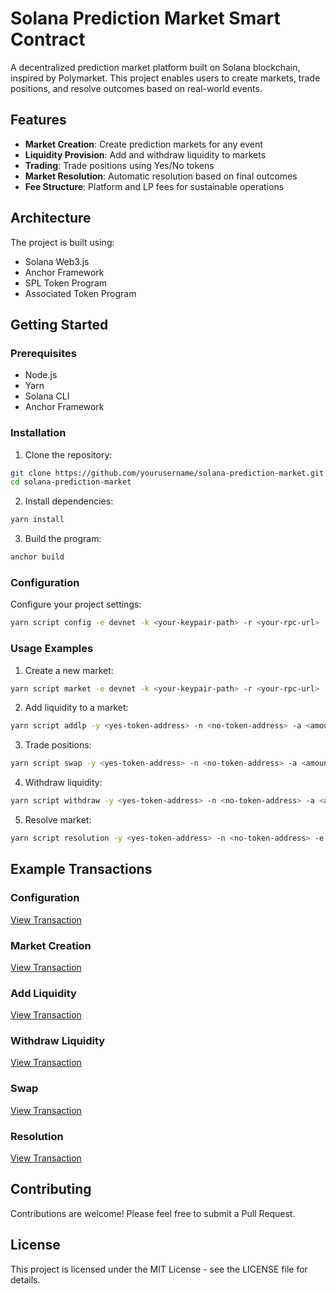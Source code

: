# Solana Prediction Market Smart Contract

A decentralized prediction market platform built on Solana blockchain, inspired by Polymarket. This project enables users to create markets, trade positions, and resolve outcomes based on real-world events.

## Features

- **Market Creation**: Create prediction markets for any event
- **Liquidity Provision**: Add and withdraw liquidity to markets
- **Trading**: Trade positions using Yes/No tokens
- **Market Resolution**: Automatic resolution based on final outcomes
- **Fee Structure**: Platform and LP fees for sustainable operations

## Architecture

The project is built using:
- Solana Web3.js
- Anchor Framework
- SPL Token Program
- Associated Token Program

## Getting Started

### Prerequisites

- Node.js
- Yarn
- Solana CLI
- Anchor Framework

### Installation

1. Clone the repository:
```bash
git clone https://github.com/yourusername/solana-prediction-market.git
cd solana-prediction-market
```

2. Install dependencies:
```bash
yarn install
```

3. Build the program:
```bash
anchor build
```

### Configuration

Configure your project settings:
```bash
yarn script config -e devnet -k <your-keypair-path> -r <your-rpc-url>
```

### Usage Examples

1. Create a new market:
```bash
yarn script market -e devnet -k <your-keypair-path> -r <your-rpc-url>
```

2. Add liquidity to a market:
```bash
yarn script addlp -y <yes-token-address> -n <no-token-address> -a <amount> -e devnet -k <your-keypair-path> -r <your-rpc-url>
```

3. Trade positions:
```bash
yarn script swap -y <yes-token-address> -n <no-token-address> -a <amount> -s <style> -t <token-type> -e devnet -k <your-keypair-path> -r <your-rpc-url>
```

4. Withdraw liquidity:
```bash
yarn script withdraw -y <yes-token-address> -n <no-token-address> -a <amount> -e devnet -k <your-keypair-path> -r <your-rpc-url>
```

5. Resolve market:
```bash
yarn script resolution -y <yes-token-address> -n <no-token-address> -e devnet -k <your-keypair-path> -r <your-rpc-url>
```

## Example Transactions

### Configuration
[View Transaction](https://solscan.io/tx/3PsfbvzAPyhwNPQm2aCTf3XUaJwwrZTCoVVw41uJMzs3DXvx948JUrtW2KQRH1UkoTNFxMSbpN32KF5aFQuZ7mCc?cluster=custom&customUrl=https://api.devnet.solana.com)

### Market Creation
[View Transaction](https://solscan.io/tx/4xnzHarhppyWKJccQh27TUCTyeR2da8JGSXWsKAYw5YvVywKKWJzSz9JxRzNwhuj7fjmrCAhtM2drWc29a8J3i2C?cluster=custom&customUrl=https://api.devnet.solana.com)

### Add Liquidity
[View Transaction](https://solscan.io/tx/3kfdmxfq1U6JKwo7p5aAHQ2QeaF6pxp41ycN2wDTBToujEWQMewSfNpwCSBTLuxFsy1MAUojqfkWkAqAMo63b94k?cluster=custom&customUrl=https://api.devnet.solana.com)

### Withdraw Liquidity
[View Transaction](https://solscan.io/tx/5QDonNfWURYyGrQQwTQWjccsnmRuWSNDb66WuuXo12cWhwXo2SwbvSrRpimXPkAbsSmMzD8iYaoEdf5CgMFdtEk3?cluster=custom&customUrl=https://api.devnet.solana.com)

### Swap
[View Transaction](https://solscan.io/tx/5s9xy2no9YANBCsp8Zr5fBq6whHK65t7eBU3AxLp6xFNcagvvzhpknWrJHrk8BYLfnf4jF6kzeW4QyuZi4UUKQKX?cluster=custom&customUrl=https://api.devnet.solana.com)

### Resolution
[View Transaction](https://solscan.io/tx/TryUfcHXKTVWTY3vM1bUCckbtBCxnHBrbB92LFCpRf67J5po2HsqvPT5wWNYSQJVWBcvcvWbS42KfcX6vufdUup?cluster=custom&customUrl=https://api.devnet.solana.com)

## Contributing

Contributions are welcome! Please feel free to submit a Pull Request.

## License

This project is licensed under the MIT License - see the LICENSE file for details.
